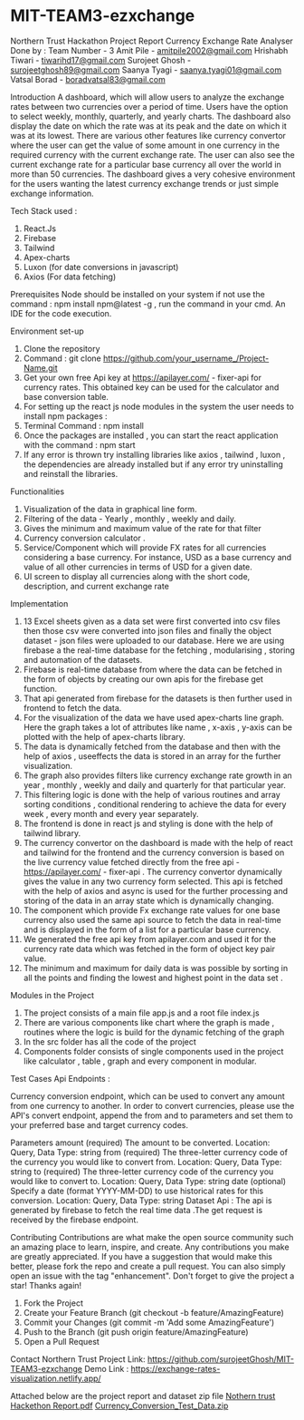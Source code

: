 # MIT-TEAM3-ezxchange
 Northern Trust Hackathon
Project Report
Currency Exchange Rate Analyser 
Done by : Team Number - 3
Amit Pile		 - amitpile2002@gmail.com
Hrishabh Tiwari 	- tiwarihd17@gmail.com
Surojeet Ghosh 	- surojeetghosh89@gmail.com
Saanya Tyagi 		- saanya.tyagi01@gmail.com
Vatsal Borad 		- boradvatsal83@gmail.com

Introduction
A dashboard, which will allow users to analyze the exchange rates between two currencies over a period of time. Users  have the option to select weekly, monthly, quarterly, and yearly charts. The dashboard also display the date on which the rate was at its peak and the date on which it was at its lowest. There are various other features like currency convertor where the user can get the value of some amount in one currency in the required currency with the current exchange rate. The user can also see the current exchange rate for a particular base currency all over the world in more than 50 currencies. The dashboard gives a very cohesive environment for the users wanting the latest currency exchange trends or just simple exchange information.

Tech Stack used : 
1. React.Js
2. Firebase
3. Tailwind
4. Apex-charts
5. Luxon (for date conversions in javascript)
6. Axios (For data fetching)

Prerequisites
Node should be installed on your system if not use the command :
npm install npm@latest -g , run the command in your cmd.
An IDE for the code execution.

Environment set-up
1. Clone the repository
2. Command : git clone https://github.com/your_username_/Project-Name.git
3. Get your own free Api key at https://apilayer.com/ - fixer-api for currency rates. This obtained key can be used for the calculator and base conversion table.
4. For setting up the react js node modules in the system the user needs to install npm packages : 
5. Terminal Command :  npm install
6. Once the packages are installed , you can start the react application with the command : npm start
7. If any error is thrown try installing libraries like axios , tailwind , luxon , the dependencies are already installed but if any error try uninstalling and reinstall the libraries.


Functionalities 
1. Visualization of the data in graphical line form.
2. Filtering of the data  - Yearly , monthly , weekly and daily.
3. Gives the minimum and maximum value of the rate for that filter
4. Currency conversion calculator .
5. Service/Component which will provide FX rates for all currencies considering a base currency. For instance, USD as a base currency and value of all other currencies in terms of USD for a given date.
6. UI screen to display all currencies along with the short code, description, and current exchange rate

Implementation 
1. 13 Excel sheets given as a data set were first converted into csv files then those csv were converted into json files and finally the object dataset - json files were uploaded to our database. Here we are using firebase a the real-time database for the fetching , modularising , storing and automation of the datasets.
2. Firebase is real-time database from where the data can be fetched in the form of objects by creating our own apis for the firebase get function.
3. That api generated from firebase for the datasets is then further used in frontend to fetch the data.
4. For the visualization of the data we have used apex-charts line graph. Here the graph takes a lot of attributes like name , x-axis , y-axis can be plotted with the help of apex-charts library.
5. The data is dynamically fetched from the database and then with the help of axios , useeffects the data is stored in an array for the further visualization. 
6. The graph also provides filters like currency exchange rate growth in an year , monthly , weekly and daily and quarterly for that particular year.
7. This filtering logic is done with the help of various routines and array sorting conditions , conditional rendering to achieve the data for every week , every month and every year separately.
8. The frontend is done in react js and styling is done with the help of tailwind library.
9. The currency convertor on the dashboard is made with the help of react and tailwind for the frontend and the currency conversion is based on the live currency value fetched directly from the free api - https://apilayer.com/ - fixer-api . The currency convertor dynamically gives the value in any two currency form selected. This api is fetched with the help of axios and async is used for the further processing and storing of the data in an array state which is dynamically changing.
10. The component which provide Fx exchange rate values for one base currency also used the same api source to fetch the data in real-time and is displayed in the form of a list for a particular base currency.
11. We generated the free api key from apilayer.com and used it for the currency rate data which was fetched in the form of object key pair value.
12. The minimum and maximum for daily data is was possible by sorting in all the points and finding the lowest and highest point in the data set .


Modules in the Project 
1. The project consists of a main file app.js and a root file index.js
2. There are various components like chart where the graph is made , routines where the logic is build for the dynamic fetching of the graph
3. In the src folder has all the code of the project
4. Components folder consists of single components used in the project like calculator , table , graph and every component in modular.

Test Cases
Api Endpoints : 

Currency conversion endpoint, which can be used to convert any amount from one currency to another. In order to convert currencies, please use the API's convert endpoint, append the from and to parameters and set them to your preferred base and target currency codes.
 
Parameters
amount (required)
The amount to be converted.
Location: Query, Data Type: string
from (required)
The three-letter currency code of the currency you would like to convert from.
Location: Query, Data Type: string
to (required)
The three-letter currency code of the currency you would like to convert to.
Location: Query, Data Type: string
date (optional)
Specify a date (format YYYY-MM-DD) to use historical rates for this conversion.
Location: Query, Data Type: string
Dataset Api :
The api is generated by firebase to fetch the real time data .The get request is received by the firebase endpoint.


Contributing
Contributions are what make the open source community such an amazing place to learn, inspire, and create. Any contributions you make are greatly appreciated.
If you have a suggestion that would make this better, please fork the repo and create a pull request. You can also simply open an issue with the tag "enhancement". Don't forget to give the project a star! Thanks again!

1. Fork the Project
2. Create your Feature Branch (git checkout -b feature/AmazingFeature)
3. Commit your Changes (git commit -m 'Add some AmazingFeature')
4. Push to the Branch (git push origin feature/AmazingFeature)
5. Open a Pull Request

Contact
Northern Trust 
Project Link:  https://github.com/surojeetGhosh/MIT-TEAM3-ezxchange
Demo Link :  https://exchange-rates-visualization.netlify.app/

Attached below are the project report and dataset zip file
[Nothern trust Hackethon Report.pdf](https://github.com/surojeetGhosh/MIT-TEAM3-ezxchange/files/9683602/Nothern.trust.Hackethon.Report.pdf)
[Currency_Conversion_Test_Data.zip](https://github.com/surojeetGhosh/MIT-TEAM3-ezxchange/files/9683603/Currency_Conversion_Test_Data.zip)



